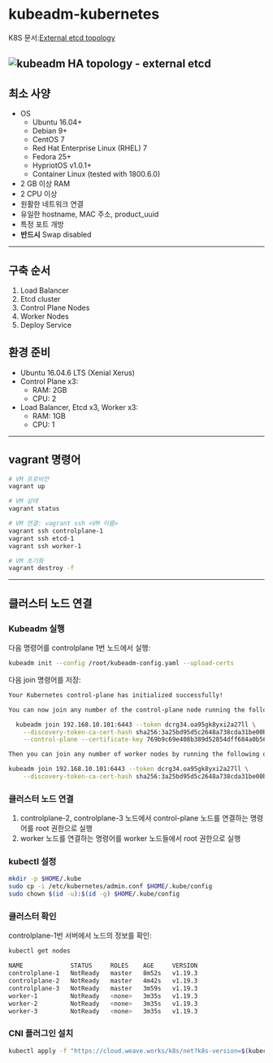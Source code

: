 # kubeadm-kubernetes

K8S 문서:[External etcd topology](https://kubernetes.io/docs/setup/production-environment/tools/kubeadm/ha-topology/#external-etcd-topology)

![kubeadm HA topology - external etcd](https://d33wubrfki0l68.cloudfront.net/ad49fffce42d5a35ae0d0cc1186b97209d86b99c/5a6ae/images/kubeadm/kubeadm-ha-topology-external-etcd.svg)
---

## 최소 사양

- OS
  - Ubuntu 16.04+
  - Debian 9+
  - CentOS 7
  - Red Hat Enterprise Linux (RHEL) 7
  - Fedora 25+
  - HypriotOS v1.0.1+
  - Container Linux (tested with 1800.6.0)
- 2 GB 이상 RAM
- 2 CPU 이상
- 원활한 네트워크 연결
- 유일한 hostname, MAC 주소, product_uuid
- 특정 포트 개방
- **반드시** Swap disabled

---

## 구축 순서

1. Load Balancer
2. Etcd cluster
3. Control Plane Nodes
4. Worker Nodes
5. Deploy Service

## 환경 준비

- Ubuntu 16.04.6 LTS (Xenial Xerus)
- Control Plane x3:
  - RAM: 2GB
  - CPU: 2
- Load Balancer, Etcd x3, Worker x3:
  - RAM: 1GB
  - CPU: 1
  
---

## vagrant 명령어

```bash
# VM 프로비전
vagrant up

# VM 상태
vagrant status

# VM 연결: vagrant ssh <VM 이름>
vagrant ssh controlplane-1
vagrant ssh etcd-1
vagrant ssh worker-1

# VM 초기화
vagrant destroy -f
```

---

## 클러스터 노드 연결

### Kubeadm 실행

다음 명령어를 controlplane 1번 노드에서 실행:

```bash
kubeadm init --config /root/kubeadm-config.yaml --upload-certs
```

다음 join 명령어를 저장:

```bash
Your Kubernetes control-plane has initialized successfully!

You can now join any number of the control-plane node running the following command on each as root:

  kubeadm join 192.168.10.101:6443 --token dcrg34.oa95gk8yxi2a27ll \
    --discovery-token-ca-cert-hash sha256:3a25bd95d5c2648a738cda31be00bfe2f0be28b84f062d3c21226fab14f261d4 \
    --control-plane --certificate-key 769b9c69e408b389d52854dff684a0b56a8bfb988d2b49e1921d88a5259b204a

Then you can join any number of worker nodes by running the following on each as root:

kubeadm join 192.168.10.101:6443 --token dcrg34.oa95gk8yxi2a27ll \
    --discovery-token-ca-cert-hash sha256:3a25bd95d5c2648a738cda31be00bfe2f0be28b84f062d3c21226fab14f261d4 
```

### 클러스터 노드 연결

1. controlplane-2, controlplane-3 노드에서 control-plane 노드를 연결하는 명령어를 root 권한으로 실행
1. worker 노드를 연결하는 명령어를 worker 노드들에서 root 권한으로 실행

### kubectl 설정

```bash
mkdir -p $HOME/.kube
sudo cp -i /etc/kubernetes/admin.conf $HOME/.kube/config
sudo chown $(id -u):$(id -g) $HOME/.kube/config
```

### 클러스터 확인

controlplane-1번 서버에서 노드의 정보를 확인:

```bash
kubectl get nodes
```

```bash
NAME             STATUS     ROLES    AGE     VERSION
controlplane-1   NotReady   master   8m52s   v1.19.3
controlplane-2   NotReady   master   4m42s   v1.19.3
controlplane-3   NotReady   master   3m59s   v1.19.3
worker-1         NotReady   <none>   3m35s   v1.19.3
worker-2         NotReady   <none>   3m35s   v1.19.3
worker-3         NotReady   <none>   3m35s   v1.19.3
```

### CNI 플러그인 설치

```bash
kubectl apply -f "https://cloud.weave.works/k8s/net?k8s-version=$(kubectl version | base64 | tr -d '\n')"
```
